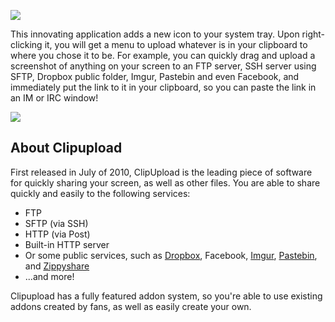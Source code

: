 ![](https://nimble.tools/img/NimbleClipuploadLogo_horizontal.png)

This innovating application adds a new icon to your system tray. Upon right-clicking it, you will get a menu to upload whatever is in your clipboard to where you chose it to be. For example, you can quickly drag and upload a screenshot of anything on your screen to an FTP server, SSH server using SFTP, Dropbox public folder, Imgur, Pastebin and even Facebook, and immediately put the link to it in your clipboard, so you can paste the link in an IM or IRC window!

![](https://nimble.tools/img/NimbleUploadScreenshot1.png)

## About Clipupload

First released in July of 2010, ClipUpload is the leading piece of software for quickly sharing your screen, as well as other files. You are able to share quickly and easily to the following services:

* FTP
* SFTP (via SSH)
* HTTP (via Post)
* Built-in HTTP server
* Or some public services, such as [Dropbox](https://dropbox.com/), Facebook, [Imgur](https://imgur.com/), [Pastebin](https://pastebin.com/), and [Zippyshare](https://zippyshare.com/)
* ...and more!

Clipupload has a fully featured addon system, so you're able to use existing addons created by fans, as well as easily create your own.
